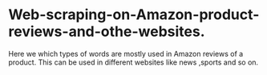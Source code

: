 # Web-scraping-on-Amazon-product-reviews-and-othe-websites.
Here we which types of words are mostly used in Amazon reviews of a product. This can be used in different websites like news ,sports and so on.
